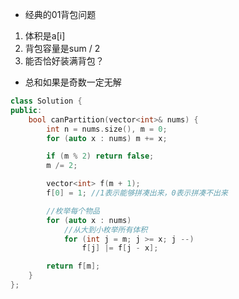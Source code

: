 * 经典的01背包问题
1. 体积是a[i]
2. 背包容量是sum / 2
3. 能否恰好装满背包？

* 总和如果是奇数一定无解

```C++
class Solution {
public:
    bool canPartition(vector<int>& nums) {
        int n = nums.size(), m = 0;
        for (auto x : nums) m += x;

        if (m % 2) return false;
        m /= 2;

        vector<int> f(m + 1);
        f[0] = 1; //1表示能够拼凑出来，0表示拼凑不出来

        //枚举每个物品
        for (auto x : nums)
            //从大到小枚举所有体积
            for (int j = m; j >= x; j --)
                f[j] |= f[j - x];

        return f[m];
    }
};
```